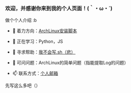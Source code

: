 ### 欢迎，并感谢你来到我的个人页面！(｀・ω・´)

做个个人介绍 :b

- 🔭 着力方向：[ArchLinux安装脚本](https://github.com/EdenJohnson2006/ArchLinux-Install-Script)

- 🌱 正在学习：Python，JS

- 🤔 寻求帮助：[我不会写.sh（悲）](https://github.com/EdenJohnson2006/ArchLinux-Install-Script)

- 💬 可问问题：ArchLinux的简单问题（指能提取Log的问题）

- 📫 联系方式：[个人邮箱](mailto:me@edenjohnson.me)

先写这么多吧（）

<!--
**EdenJohnson2006/EdenJohnson2006** is a ✨ _special_ ✨ repository because its `README.md` (this file) appears on your GitHub profile.

Here are some ideas to get you started:

- 🔭 I’m currently working on ...
- 🌱 I’m currently learning ...
- 👯 I’m looking to collaborate on ...
- 🤔 I’m looking for help with ...
- 💬 Ask me about ...
- 📫 How to reach me: ...
- 😄 Pronouns: ...
- ⚡ Fun fact: ...
-->
